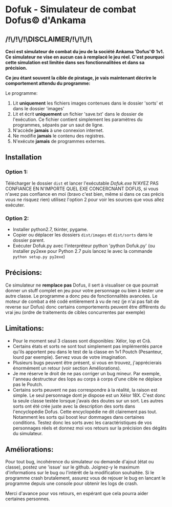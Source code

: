 # Dofuk - Simulateur de combat Dofus© d'Ankama

## /!\\/!\\/!\\DISCLAIMER/!\\/!\\/!\\
**Ceci est simulateur de combat du jeu de la société Ankama 'Dofus'© 1v1. Ce simulateur ne vise en aucun cas à remplacé le jeu réel.
C'est pourquoi cette simulation est limitée dans ses fonctionnalitées et dans sa précision.**

**Ce jeu étant souvent la cible de piratage, je vais maintenant décrire le comportement attendu du programme:**

Le programme:
1. Lit **uniquement** les fichiers images contenues dans le dossier 'sorts' et dans le dossier 'images'
2. Lit et écrit **uniquement** un fichier 'save.txt' dans le dossier de l'exécution. Ce fichier contient simplement les paramètres du programmes, séparés par un saut de ligne.
3. N'accède **jamais** à une connexion internet.
4. Ne modifie **jamais** le contenu des registres.
5. N'exécute **jamais** de programmes externes.


## Installation
### Option 1:
Télécharger le dossier `dist` et lancer l'exécutable *Dofuk.exe*
N'AYEZ PAS CONFIANCE EN N'IMPORTE QUEL EXE CONCERCNANT DOFUS, si vous n'avez pas confiance en moi (bravo c'est bien, même si dans ce cas précis vous ne risquez rien) utilisez l'option 2 pour voir les sources que vous allez exécuter.

### Option 2:
* Installer python2.7, tkinter, pygame.
* Copier ou déplacer les dossiers `dist/images` et `dist/sorts` dans le dossier parent.
* Exécuter Dofuk.py avec l'interpréteur python 'python Dofuk.py' 
(ou installer py2exe pour Python 2.7 puis lancez le avec la commande `python setup.py py2exe`)


## Précisions:
Ce simulateur ne **remplace pas** Dofus, il sert à visualiser ce que pourrait donner un stuff complet en jeu pour votre personnage ou bien à tester une autre classe. Le programme a donc peu de fonctionnalités avancées.
Le moteur de combat a été codé entièrement à vu de nez (je n'ai pas fait de reverse sur Dofus) donc certains comportements peuvent être différents du vrai jeu (ordre de traitements de cibles concurrentes par exemple)

## Limitations:
* Pour le moment seul 3 classes sont disponibles: Xélor, Iop et Crâ.
* Certains états et sorts ne sont tout simplement pas implémentés parce qu'ils apportent peu dans le test de la classe en 1v1 Poutch (Pesanteur, lourd par exemple). Servez vous de votre imagination.
* Plusieurs bugs peuvent être présent, si vous en trouvez, j'apprécierais énormément un retour (voir section Améliorations).
* Je me réserve le droit de ne pas corriger un bug mineur. Par exemple, l'anneau destructeur des Iops au corps à corps d'une cible ne déplace pas le Poutch.
* Certains sorts peuvent ne pas correspondre à la réalité, la raison est simple. Le seul personnage dont je dispose est un Xélor 18X. C'est donc la seule classe testée lorsque j'avais des doutes sur un sort. Les autres sorts ont été crée juste avec la description des sorts dans l'encyclopédie Dofus. Cette encyclopédie ne dit clairement pas tout. Notamment les sorts qui boost leur dommages dans certaines conditions. Testez donc les sorts avec les caractéristiques de vos personnages réels et donnez moi vos retours sur la précision des dégâts du simulateur.


## Améliorations:
Pour tout bug, incohérence du simulateur ou demande d'ajout (état ou classe), postez une 'issue' sur le github. Joignez-y le maximum d'informations sur le bug ou l'intérêt de la modification souhaitée.
Si le programme crash brutalement, assurez vous de rejouer le bug en lancant le programme depuis une console pour obtenir les logs de crash.

Merci d'avance pour vos retours, en espérant que cela pourra aider certaines personnes.
